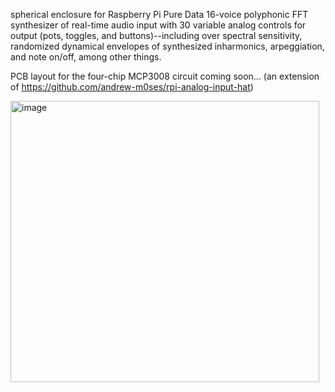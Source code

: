 spherical enclosure for Raspberry Pi Pure Data 16-voice polyphonic FFT synthesizer of real-time audio input with 30 variable analog controls for output (pots, toggles, and buttons)--including over spectral sensitivity, randomized dynamical envelopes of synthesized inharmonics, arpeggiation, and note on/off, among other things. 

PCB layout for the four-chip MCP3008 circuit coming soon... (an extension of https://github.com/andrew-m0ses/rpi-analog-input-hat)

<img width="494" height="450" alt="image" src="https://github.com/user-attachments/assets/5c5505ad-19b5-4b71-baaf-adf925e0c17c" />
